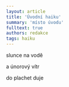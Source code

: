```yaml
---
layout: article
title: 'Úvodní haiku'
summary: 'místo úvodu'
fulltext: true
authors: redakce
tags: haiku
---
```


slunce na vodě

a únorový vítr

do plachet duje
